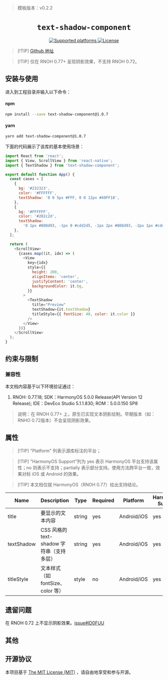 > 模板版本：v0.2.2

<p align="center">
  <h1 align="center"> <code>text-shadow-component</code> </h1>
</p>
<p align="center">
    <a href="https://github.com/bswnth48/text-shadow-react-native">
        <img src="https://img.shields.io/badge/platforms-android%20|%20ios%20|%20harmony%20-lightgrey.svg" alt="Supported platforms" />
    </a>
    <a href="https://github.com/bswnth48/text-shadow-react-native/blob/master/LICENSE">
        <img src="https://img.shields.io/badge/license-MIT-green.svg" alt="License" />
    </a>
</p>

> [!TIP] [Github 地址](https://github.com/bswnth48/text-shadow-react-native)

> [!TIP] 仅在 RNOH 0.77+ 呈现阴影效果，不支持 RNOH 0.72。

## 安装与使用
<!-- tabs:start -->
进入到工程目录并输入以下命令：

#### **npm**

```bash
npm install --save text-shadow-component@1.0.7
```

#### **yarn**

```bash
yarn add text-shadow-component@1.0.7
```

<!-- tabs:end -->

下面的代码展示了该库的基本使用场景：

```js
import React from 'react';
import { View, ScrollView } from 'react-native';
import { TextShadow } from 'text-shadow-component';

export default function App() {
  const cases = [
    {
      bg: '#232323',
      color: '#FFFFFF',
      textShadow: '0 0 5px #FFF, 0 0 12px #49FF18',
    },
    {
      bg: '#FFFFFF',
      color: '#202c2d',
      textShadow:
        '0 1px #808d93, -1px 0 #cdd2d5, -1px 2px #808d93, -2px 1px #cdd2d5',
    },
  ];

  return (
    <ScrollView>
      {cases.map((it, idx) => (
        <View
          key={idx}
          style={{
            height: 200,
            alignItems: 'center',
            justifyContent: 'center',
            backgroundColor: it.bg,
          }}
        >
          <TextShadow
            title="Preview"
            textShadow={it.textShadow}
            titleStyle={{ fontSize: 48, color: it.color }}
          />
        </View>
      ))}
    </ScrollView>
  );
}
```

## 约束与限制

### 兼容性

本文档内容基于以下环境验证通过：

1. RNOH: 0.77.18; SDK：HarmonyOS 5.0.0 Release(API Version 12 Release); IDE：DevEco Studio 5.1.1.830; ROM：5.0.0.150 SP8

> 说明：在 RNOH 0.77+ 上，原生已实现文本阴影绘制。早期版本（如：RNHO 0.72版本）不会呈现阴影效果。

## 属性
> [!TIP] "Platform" 列表示源库标注的平台；

> [!TIP] "HarmonyOS Support"列为 yes 表示 HarmonyOS 平台支持该属性；no 则表示不支持；partially 表示部分支持。使用方法跨平台一致，效果对标 iOS 或 Android 的效果。

> [!TIP] 本文档仅就 HarmonyOS（RNOH 0.77）给出支持结论。

| Name         | Description                                   | Type   | Required | Platform    | HarmonyOS Support |
|--------------|-----------------------------------------------|--------|----------|-------------|-------------------|
| title        | 要显示的文本内容                               | string | yes      | Android/iOS | yes               |
| textShadow   | CSS 风格的 text-shadow 字符串（支持多层）     | string | yes      | Android/iOS | yes               |
| titleStyle   | 文本样式（如 fontSize、color 等）             | style  | no       | Android/iOS | yes               |


## 遗留问题
在 RNOH 0.72 上不显示阴影效果。[issue#ID0FUU](https://gitee.com/react-native-oh-library/usage-docs/issues/ID0FUU)
## 其他


## 开源协议

本项目基于 [The MIT License (MIT)](https://github.com/bswnth48/text-shadow-react-native/blob/master/LICENSE) ，请自由地享受和参与开源。

